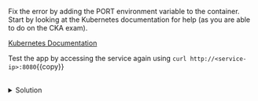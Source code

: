 Fix the error by adding the PORT environment variable to the container. Start by looking at the Kubernetes documentation for help (as you are able to do on the CKA exam).

[Kubernetes Documentation](https://kubernetes.io/docs/tasks/inject-data-application/define-environment-variable-container/)

Test the app by accessing the service again using `curl http://<service-ip>:8080`{{copy}}

<br>
<details><summary>Solution</summary>
<br>

```yaml
apiVersion: apps/v1
kind: Deployment
metadata:
  name: go-app
spec:
  replicas: 1
  selector:
    matchLabels:
      app: go-app
  template:
    metadata:
      labels:
        app: go-app
    spec:
      containers:
      - name: go-app
        image: your-dockerhub-username/go-app:latest
        ports:
        - containerPort: 8080
        env:
        - name: PORT
          value: "8080"


```

</details>